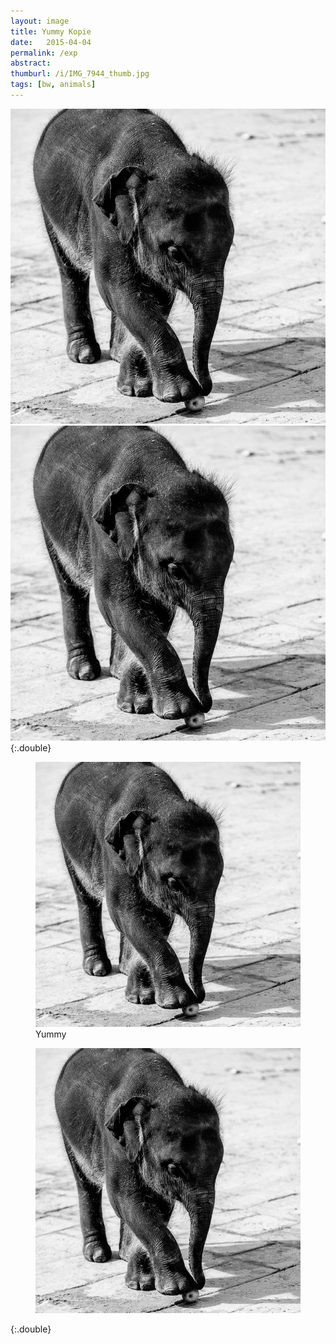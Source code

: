 ```yaml
---
layout: image
title: Yummy Kopie
date:   2015-04-04
permalink: /exp
abstract: 
thumburl: /i/IMG_7944_thumb.jpg
tags: [bw, animals]
---
```

![](/i/IMG_7944.jpg)![](/i/IMG_7944.jpg)
{:.double}

<div>
<figure>
<img src="/i/IMG_7944.jpg" />
<figcaption>
Yummy
</figcaption>
</figure>
<figure>
<img src="/i/IMG_7944.jpg" />
</figure>
</div> {:.double}

